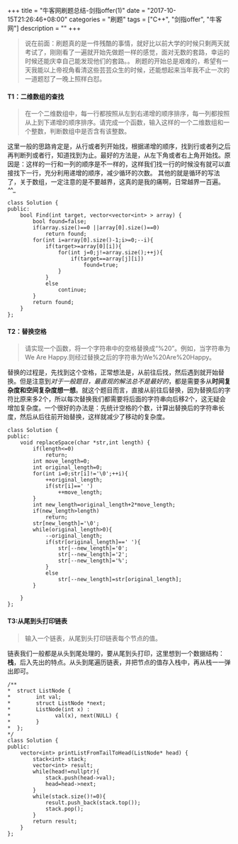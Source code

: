 +++
title = "牛客网刷题总结-剑指offer(1)"
date = "2017-10-15T21:26:46+08:00"
categories = "刷题"
tags = ["C++", "剑指offer", "牛客网"]
description = ""
+++

> 说在前面：刷题真的是一件残酷的事情，就好比以前大学的时候只剩两天就考试了，刚刚看了一遍就开始先做题一样的感觉，面对无数的套路，幸运的时候还能庆幸自己能发现他们的套路。。
刷题的开始总是艰难的，希望有一天我能以上帝视角看清这些芸芸众生的时候，还能想起来当年我不止一次的一道题怼了一晚上照样白怼。


#### T1：二维数组的查找
> 在一个二维数组中，每一行都按照从左到右递增的顺序排序，每一列都按照从上到下递增的顺序排序。请完成一个函数，输入这样的一个二维数组和一个整数，判断数组中是否含有该整数。



这里一般的思路肯定是，从行或者列开始找，根据递增的顺序，找到行或者列之后再判断列或者行，知道找到为止。最好的方法是，从左下角或者右上角开始找。原因是：这样的一行和一列的顺序是不一样的，这样我们找一行的时候没有就可以直接找下一行，充分利用递增的顺序，减少循环的次数。
其他的就是循环的写法了，关于数组，一定注意的是不要越界，这真的是我的痛啊，日常越界一百遍。_^_^_
```
class Solution {
public:
    bool Find(int target, vector<vector<int> > array) {
        bool found=false;
        if(array.size()==0 ||array[0].size()==0)
            return found;
        for(int i=array[0].size()-1;i>=0;--i){
            if(target>=array[0][i]){
                for(int j=0;j!=array.size();++j){
                    if(target==array[j][i])
                        found=true;
                }
            }
            else
                continue;
        }
        return found;
    }
};
```

#### T2：替换空格
> 请实现一个函数，将一个字符串中的空格替换成“%20”。例如，当字符串为We Are Happy.则经过替换之后的字符串为We%20Are%20Happy。


替换的过程是，先找到这个空格，正常想法是，从前往后找，然后遇到就开始替换。但是注意到*对于一般题目，最直观的解法总不是最好的*，都是需要多从**时间复杂度和空间复杂度想一想**。就这个题目而言，直接从前往后替换，因为替换后的字符比原来多2个，所以每次替换我们都需要将后面的字符串向后移2个，这无疑会增加复杂度。一个很好的办法是：先统计空格的个数，计算出替换后的字符串长度，然后从后往前开始替换，这样就减少了移动的复杂度。
```
class Solution {
public:
    void replaceSpace(char *str,int length) {
        if(length<=0)
            return;
        int move_length=0;
        int original_length=0;
        for(int i=0;str[i]!='\0';++i){
            ++original_length;
            if(str[i]==' ')
                ++move_length;
        }
        int new_length=original_length+2*move_length;
        if(new_length>length)
            return;
        str[new_length]='\0';
        while(original_length>0){
            --original_length;
            if(str[original_length]==' '){
                str[--new_length]='0';
                str[--new_length]='2';
                str[--new_length]='%';
            }
            else
                str[--new_length]=str[original_length];
        }

    }
};
```


#### T3:从尾到头打印链表
> 输入一个链表，从尾到头打印链表每个节点的值。

链表我们一般都是从头到尾处理的，要从尾到头打印，这里想到一个数据结构：**栈**，后入先出的特点。从头到尾遍历链表，并把节点的值存入栈中，再从栈一一弹出即可。
```
/**
*  struct ListNode {
*        int val;
*        struct ListNode *next;
*        ListNode(int x) :
*              val(x), next(NULL) {
*        }
*  };
*/
class Solution {
public:
    vector<int> printListFromTailToHead(ListNode* head) {
        stack<int> stack;
        vector<int> result;
        while(head!=nullptr){
            stack.push(head->val);
            head=head->next;
        }
        while(stack.size()!=0){
            result.push_back(stack.top());
            stack.pop();
        }
        return result;
    }
};
```
